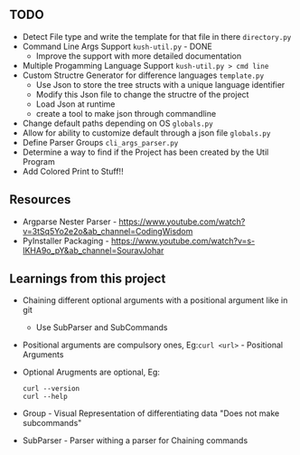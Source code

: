 
## TODO
* Detect File type and write the template for that file in there ```directory.py```
* Command Line Args Support ```kush-util.py``` - DONE
	* Improve the support with more detailed documentation
* Multiple Progamming Language Support
```kush-util.py > cmd line```
* Custom Structre Generator for difference languages ```template.py```
	* Use Json to store the tree structs with a unique language identifier
	* Modify this Json file to change the structre of the project
	* Load Json at runtime
	* create a tool to make json through commandline
* Change default paths depending on OS ```globals.py```
* Allow for ability to customize default through a json file ```globals.py```
* Define Parser Groups ```cli_args_parser.py```
* Determine a way to find if the Project has been created by the Util Program
* Add Colored Print to Stuff!!

## Resources
* Argparse Nester Parser - https://www.youtube.com/watch?v=3tSq5Yo2e2o&ab_channel=CodingWisdom
* PyInstaller Packaging - https://www.youtube.com/watch?v=s-lKHA9o_pY&ab_channel=SouravJohar
	
## Learnings from this project
* Chaining different optional arguments with a positional argument like in git
	* Use SubParser and SubCommands
	
* Positional arguments are compulsory ones, Eg:```curl <url>``` <url> - Positional Arguments

* Optional Arugments are optional, Eg:
	```
	curl --version
	curl --help
	```

* Group - Visual Representation of differentiating data "Does not make subcommands"
* SubParser - Parser withing a parser for Chaining commands